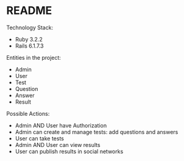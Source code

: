 # README

Technology Stack:
* Ruby 3.2.2
* Rails 6.1.7.3


Entities in the project:
* Admin 
* User 
* Test
* Question
* Answer
* Result


Possible Actions:
* Admin AND User have Authorization
* Admin can create and manage tests: add questions and answers
* User can take tests
* Admin AND User can view results
* User can publish results in social networks